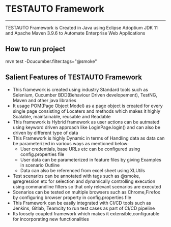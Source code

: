 
# TESTAUTO Framework
  -----------
  TESTAUTO Framework is Created in Java using Eclipse Adoptium JDK 11 and Apache Maven 3.9.6 to Automate Enterprise Web Applications

How to run project
----------------
mvn test -Dcucumber.filter.tags="@smoke"

Salient Features of TESTAUTO Framework
----------------
* This framework is created using industry Standard tools such as Selenium, Cucumber BDD(Behaviour Driven developement), TestNG, Maven and other java libraries
* It usage POM(Page Object Model) as a page object is created for every single page consisting of Locaters and methods which makes it highly Scalable, maintainable, reusable and Readable
* This framework is Hybrid framework as user actions can be autmated using keyword driven approach like LoginPage.login() and can also be driven by different type of data
* This Framework is highly Dynamic in terms of Handling data as data can be parameterized in various ways as mentioned below:
  * User credentials, base URLs etc can be configured using config.properties file
  * User data can be parameterized in feature files by giving Examples in scenario Outline
  * Data can also be referenced from excel sheet using XLUtils 
* Test scenarios can be annotated with tags such as @smoke, @regression etc for selection and dynamically controlling execution using commandline filters so that only relevant scenarios are executed
* Scenarios can be tested on multiple browsers such as Chrome,Firefox by configuring browser property in config.properties file
* This Framework can be easily integrated with CI/CD tools such as Jenkins, Gitlab, Teamcity to run test cases as part of CI/CD pipeline
* Its loosely coupled framework which makes it extensible,configurable for incorporating new functionalities 

